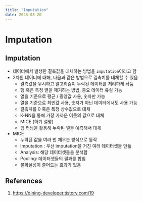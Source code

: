 ```yaml
---
title: "Imputation"
date: 2023-08-20
---
```


# Imputation

## Imputation

- 데이터에서 발생한 결측값을 대체하는 방법을 `imputation`이라고 함
- 2차원 데이터에 대해, 다음과 같은 방법으로 결측치를 대체할 수 있음
  - 결측값을 무시하고 알고리즘이 누락된 데이터를 처리하게 놔둠
  - 행 혹은 특정 열을 제거하는 방법, 중요 데이터 유실 가능
  - 열을 기준으로 평균 / 중앙값 사용, 숫자만 가능
  - 열을 기준으로 최빈값 사용, 숫자가 아닌 데이터에서도 사용 가능
  - 결측치를 0 혹은 특정 상수값으로 대체
  - K-NN을 통해 가장 가까운 이웃의 값으로 대체
  - MICE (하기 설명)
  - 딥 러닝을 활용해 누락된 열을 예측해서 대체
- MICE
  - 누락된 값을 여러 번 채우는 방식으로 동작
  - Imputation : 우선 imputation을 거친 여러 데이터셋을 만듦
  - Analysis: 해당 데이터셋들을 분석함
  - Pooling: 데이터셋들의 결과를 합침
  - 불확실성이 줄어드는 효과가 있음

## References

1. https://dining-developer.tistory.com/19
